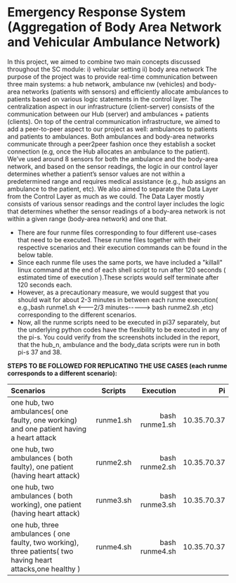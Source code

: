 # Emergency Response System (Aggregation of Body Area Network and Vehicular Ambulance Network)
In this project, we aimed to combine two main concepts discussed throughout the SC module: 
    i) vehicular setting 
    ii) body area network
The purpose of the project was to provide real-time communication between three main systems: 
a hub network, ambulance nw (vehicles) and body-area networks (patients with sensors) 
and efficiently allocate ambulances to patients based on various logic statements in the control layer. 
The centralization aspect in our infrastructure (client-server) consists of the communication between our Hub (server) and 
ambulances + patients (clients). On top of the central communication infrastructure, we aimed to add a peer-to-peer aspect 
to our project as well: ambulances to patients and patients to ambulances. Both ambulances and body-area networks communicate 
through a peer2peer fashion once they establish a socket connection (e.g, once the Hub allocates an ambulance to the patient). 
We’ve used around 8 sensors for both the ambulance and the body-area network, and based on the sensor readings, 
the logic in our control layer determines whether a patient’s sensor values are not within a predetermined range and 
requires medical assistance (e.g., hub assigns an ambulance to the patient, etc). We also aimed to separate 
the Data Layer from the Control Layer as much as we could. The Data Layer mostly consists of various sensor readings and 
the control layer includes the logic that determines whether the sensor readings of a body-area network is not within a 
given range (body-area network) and one that.

* There are four runme files corresponding to four different use-cases that need to be executed. These runme files together with their respective scenarios and their execution commands can be found in the below table.
* Since each runme file uses the same ports, we have included a "killall" linux command at the end of each shell script to run after 120 seconds ( estimated time of execution ).These scripts would self terminate after 120 seconds each.
* However, as a precautionary measure, we would suggest that you should wait for about 2-3 minutes in between each runme execution( e.g.,bash runme1.sh <---2/3 minutes-----> bash runme2.sh ,etc) corresponding to the different scenarios.
* Now, all the runme scripts need to be executed in pi37 separately, but the underlying python codes have the flexibility to be executed in any of the pi-s. You could verify from the screenshots included in the report, that the hub_n, ambulance and the body_data scripts were run in both pi-s 37 and 38.


**STEPS TO BE FOLLOWED FOR REPLICATING THE USE CASES (each runme corresponds to a different scenario):**
    
| Scenarios | Scripts  | Execution | Pi
| :------------ |:---------------:| -----:|------:|
| one hub, two ambulances( one faulty, one working) and one patient having a heart attack     | runme1.sh       | bash runme1.sh | 10.35.70.37 |
| one hub, two ambulances ( both faulty), one patient (having heart attack)     | runme2.sh       | bash runme2.sh | 10.35.70.37 |
| one hub, two ambulances ( both working), one patient (having heart attack) | runme3.sh       | bash runme3.sh | 10.35.70.37 |
| one hub, three ambulances ( one faulty, two working), three patients( two having heart attacks,one healthy ) | runme4.sh       | bash runme4.sh | 10.35.70.37 |


